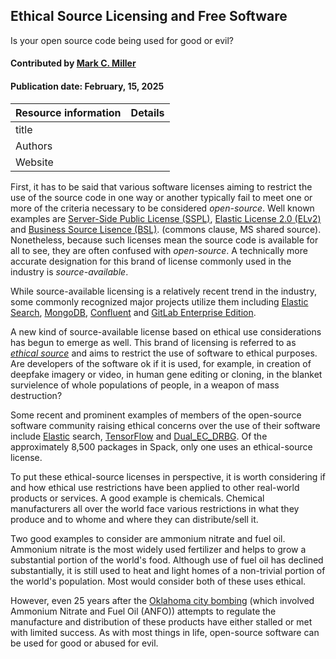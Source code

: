 ## Ethical Source Licensing and Free Software

<!--- deck text start --->
Is your open source code being used for good or evil?
<!--- deck text end --->

#### Contributed by [Mark C. Miller](https://github.com/markcmiller86)
#### Publication date: February, 15, 2025

Resource information | Details
:--- | :---
title | 
Authors |
Website |

First, it has to be said that various software licenses aiming to restrict the use of the source code in one way or another typically fail to meet one or more of the criteria necessary to be considered *open-source*.
Well known examples are [Server-Side Public License (SSPL)](https://en.wikipedia.org/wiki/Server_Side_Public_License), [Elastic License 2.0 (ELv2)](https://www.elastic.co/licensing/elastic-license) and [Business Source Lisence (BSL)](https://en.wikipedia.org/wiki/Business_Source_License). (commons clause, MS shared source).
Nonetheless, because such licenses mean the source code is available for all to see, they are often confused with *open-source*.
A technically more accurate designation for this brand of license commonly used in the industry is *source-available*.

While source-available licensing is a relatively recent trend in the industry, some commonly recognized major projects utilize them including [Elastic Search](https://www.elastic.co), [MongoDB](https://www.mongodb.com/legal/licensing/server-side-public-license), [Confluent](https://www.confluent.io/confluent-community-license-faq/) and [GitLab Enterprise Edition](https://en.wikipedia.org/wiki/Source-available_software#GitLab_Enterprise_Edition_License_(EE_License)).

A new kind of source-available license based on ethical use considerations has begun to emerge as well.
This brand of licensing is referred to as [*ethical source*](https://ethicalsource.dev/licenses/) and aims to restrict the use of software to ethical purposes.
Are developers of the software ok if it is used, for example, in creation of deepfake imagery or video, in human gene editing or cloning, in the blanket survielence of whole populations of people, in a weapon of mass destruction?

Some recent and prominent examples of members of the open-source software community raising ethical concerns over the use of their software include [Elastic](https://pureinsights.com/blog/2024/elastics-journey-from-apache-2-0-to-agpl-3/) search, [TensorFlow](https://www.nytimes.com/2018/04/04/technology/google-letter-ceo-pentagon-project.html) and [Dual_EC_DRBG](https://en.wikipedia.org/wiki/Dual_EC_DRBG#Standardization_and_implementations).
Of the approximately 8,500 packages in Spack, only one uses an ethical-source license.

To put these ethical-source licenses in perspective, it is worth considering if and how ethical use restrictions have been applied to other real-world products or services.
A good example is chemicals.
Chemical manufacturers all over the world face various restrictions in what they produce and to whome and where they can distribute/sell it.

Two good examples to consider are ammonium nitrate and fuel oil.
Ammonium nitrate is the most widely used fertilizer and helps to grow a substantial portion of the world's food.
Although use of fuel oil has declined substantially, it is still used to heat and light homes of a non-trivial portion of the world's population.
Most would consider both of these uses ethical.

However, even 25 years after the [Oklahoma city bombing](https://en.wikipedia.org/wiki/Oklahoma_City_bombing) (which involved Ammonium Nitrate and Fuel Oil (ANFO)) attempts to regulate the manufacture and distribution of these products have either stalled or met with limited success.
As with most things in life, open-source software can be used for good or abused for evil.

<!---
Publish: yes
Pinned: no
Topics: online learning
--->
